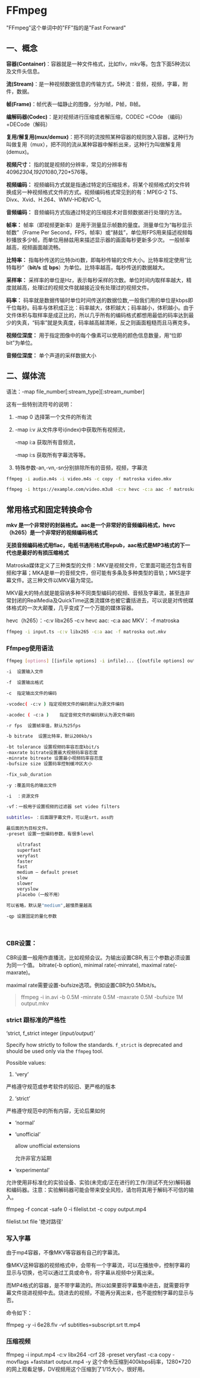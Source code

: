 # FFmpeg 

"FFmpeg"这个单词中的"FF"指的是"Fast Forward"

## 一、概念

**容器(Container)**：容器就是一种文件格式，比如flv，mkv等。包含下面5种流以及文件头信息。

**流(Stream)**：是一种视频数据信息的传输方式，5种流：音频，视频，字幕，附件，数据。

**帧(Frame)**：帧代表一幅静止的图像，分为I帧，P帧，B帧。

**编解码器(Codec)**：是对视频进行压缩或者解压缩，CODEC =COde （编码） +DECode（解码）

**复用/解复用(mux/demux)**：把不同的流按照某种容器的规则放入容器，这种行为叫做复用（mux），把不同的流从某种容器中解析出来，这种行为叫做解复用(demux)。

**视频尺寸：** 指的就是视频的分辨率，常见的分辨率有4096*2304,1920*1080,720*576等。

**视频编码：** 视频编码方式就是指通过特定的压缩技术，将某个视频格式的文件转换成另一种视频格式文件的方式。视频编码格式常见到的有：MPEG-2 TS、Divx、Xvid、H.264、WMV-HD和VC-1。

**音频编码：** 音频编码方式指通过特定的压缩技术对音频数据进行处理的方法。

**帧率：** 帧率（即视频更新率）是用于测量显示帧数的量度。测量单位为“每秒显示帧数”（Frame Per  Second，FPS，帧率）或“赫兹”，单位用FPS用来描述视频每秒播放多少帧，而单位用赫兹用来描述显示器的画面每秒更新多少次。  一般帧率越高，视频画面越流畅。

**比特率：** 指每秒传送的比特(bit)数，即每秒传输的文件大小。比特率规定使用“比特每秒”（**bit/s** 或 **bps**）为单位。比特率越高，每秒传送的数据越大。

**采样率：** 采样率的单位是Hz，表示每秒采样的次数。单位时间内取样率越大，精度就越高，处理过的视频文件就越接近没有处理过的视频文件。

**码率：** 码率就是数据传输时单位时间传送的数据位数,一般我们用的单位是kbps即千位每秒。码率与体积成正比：码率越大，体积越大；码率越小，体积越小。由于文件体积与取样率是成正比的，所以几乎所有的编码格式都想用最低的码率达到最少的失真，“码率”就是失真度，码率越高越清晰，反之则画面粗糙而且马赛克多。

**视频位深度：** 用于指定图像中的每个像素可以使用的颜色信息数量，用“位即bit”为单位。

**音频位深度：** 单个声道的采样数据大小





## 二、媒体流

语法：-map file_number\[:stream_type][:stream_number]

这有一些特别流符号的说明：

1. -map 0 选择第一个文件的所有流

2. -map i:v 从文件序号i(index)中获取所有视频流，

   -map i:a 获取所有音频流，

   -map i:s 获取所有字幕流等等。

3. 特殊参数-an,-vn,-sn分别排除所有的音频，视频，字幕流

```sh
ffmpeg -i audio.m4s -i video.m4s -c copy -f matroska video.mkv

ffmpeg -i https://example.com/video.m3u8 -c:v hevc -c:a aac -f matroska video.mkv
```








## 常用格式和固定转换命令

**mkv 是一个非常好的封装格式。aac是一个非常好的音频编码格式，hevc（h265）是一个非常好的视频编码格式**

**无损音频编码格式用flac，电纸书通用格式用epub，aac格式是MP3格式的下一代也是最好的有损压缩格式**

Matroska媒体定义了三种类型的文件：MKV是视频文件，它里面可能还包含有音频和字幕；MKA是单一的音频文件，但可能有多条及多种类型的音轨；MKS是字幕文件。这三种文件以MKV最为常见。 

MKV最大的特点就是能容纳多种不同类型编码的视频、音频及字幕流，甚至连非常封闭的RealMedia及QuickTime这类流媒体也被它囊括进去，可以说是对传统媒体格式的一次大颠覆，几乎变成了一个万能的媒体容器。

hevc（h265）：-c:v libx265 -c:v hevc
aac: -c:a aac
MKV： -f matroska

```sh
ffmpeg -i input.ts -c:v libx265 -c:a aac -f matroska out.mkv
```








### Ffmpeg使用语法

```sh
ffmpeg [options] [[infile options] -i infile]... {[outfile options] outfile}...

-i	设置输入文件

-f	设置输出格式

-c	指定输出文件的编码

-vcodec( -c:v )	指定视频文件的编码默认为源文件编码

-acodec ( -c:a ) 	指定音频文件的编码默认为源文件编码

-r fps	设置帧率值，默认为25fps

-b bitrate	设置比特率，默认200kb/s

-bt tolerance 设置视频码率容忍度kbit/s
-maxrate bitrate设置最大视频码率容忍度
-minrate bitreate 设置最小视频码率容忍度
-bufsize size 设置码率控制缓冲区大小

-fix_sub_duration 

-y :覆盖同名的输出文件 

-i  ：资源文件

-vf：一般用于设置视频的过滤器 set video filters

subtitles= ：后面跟字幕文件，可以是srt，ass的

最后面的为目标文件。
-preset 设置一些编码参数，有很多level

    ultrafast
    superfast
    veryfast
    faster
    fast
    medium – default preset
    slow
    slower
    veryslow
    placebo（一般不用）

可以省略，默认是"medium",越慢质量越高

-qp 设置固定的量化参数 

 
```




### CBR设置：

  CBR设置一般用作直播流，比如视频会议。为输出设置CBR,有三个参数必须设置为同一个值。
  bitrate(-b option), minimal rate(-minrate), maximal rate(-maxrate)。

  maximal rate需要设置-bufsize选项。例如设置CBR为0.5Mbit/s。

>  ffmpeg -i in.avi -b 0.5M -minrate 0.5M -maxrate 0.5M -bufsize 1M output.mkv




### strict 跟标准的严格性

 ‘strict, f_strict integer (*input/output*)’

 Specify how strictly to follow the standards. `f_strict` is deprecated and should be used only via the `ffmpeg` tool.

 Possible values:

 1. ‘very’

   严格遵守规范或参考软件的较旧、更严格的版本

 2. ‘strict’

   严格遵守规范中的所有内容，无论后果如何

 - ‘normal’

 - ‘unofficial’

   allow unofficial extensions

   允许非官方延期

 - ‘experimental’

  允许使用非标准化的实验设备、实验(未完成/正在进行的工作/测试不充分)解码器和编码器。注意：实验解码器可能会带来安全风险，请勿将其用于解码不可信的输入。

ffmpeg -f concat -safe 0 -i filelist.txt -c copy output.mp4

filelist.txt
   		 file '绝对路径'



### 写入字幕

  由于mp4容器，不像MKV等容器有自己的字幕流。

  像MKV这种容器的视频格式中，会带有一个字幕流，可以在播放中，控制字幕的显示与切换，也可以通过工具或命令，将字幕从视频中分离出来。

  而MP4格式的容器，是不带字幕流的。所以如果要将字幕集中进去，就需要将字幕文件烧进视频中去。烧进去的视频，不能再分离出来，也不能控制字幕的显示与否。

  命令如下：

  ffmpeg -y -i 6e28.flv -vf subtitles=subscript.srt tt.mp4
  
  

### 压缩视频

  ffmpeg -i input.mp4 -c:v libx264 -crf 28 -preset veryfast -c:a copy -movflags +faststart output.mp4 -y
   这个命令压缩到400kbps码率，1280\*720的网上观看足够，DV视频用这个压缩到了1/15大小，很好用。